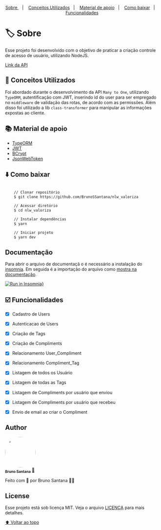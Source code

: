 <p align="center">
  <a href="#-sobre"> Sobre </a>&nbsp;&nbsp;&nbsp;|&nbsp;&nbsp;&nbsp;
  <a href="#-conceitos-utilizados">Conceitos Utilizados</a>&nbsp;&nbsp;&nbsp;|&nbsp;&nbsp;&nbsp;
  <a href="#-material-de-apoio">Material de apoio</a>&nbsp;&nbsp;&nbsp;|&nbsp;&nbsp;&nbsp;
    <a href="#-como-baixar">Como baixar</a>&nbsp;&nbsp;&nbsp;|&nbsp;&nbsp;&nbsp;
    <a href="#️-funcionalidades">Funcionalidades</a>
</p>

# 🏷️ Sobre

Esse projeto foi desenvolvido com o objetivo de praticar a criação controle de acesso de usuário, utilizando NodeJS.

[Link da API](https://nlw-valorize.herokuapp.com/)

## 📖  Conceitos Utilizados

Foi abordado durante o desenvolvimento da API `Many to One`, utilizando `TypeORM`, autentificação com JWT, inserindo id do user para ser empregado no `middleware` de validação das rotas, de acordo com as permissões. Além disso foi utilizado a lib `class-transformer` para manipular as informações expostas ao cliente.

## 📚 Material de apoio

- [TypeORM](typeorm.io/)
- [JWT](https://jwt.io)
- [BCrypt](https://www.npmjs.com/package/bcrypt)
- [JsonWebToken](www.npmjs.com/package/jsonwebtoken)

## ⬇️ Como baixar
```bash

    // Clonar repositório
    $ git clone https://github.com/BrunoSSantana/nlw_valoriza

    // Acessar diretório
    $ cd nlw_valoriza

    // Instalar dependências
    $ yarn

    // Iniciar projeto
    $ yarn dev
```
## Documentação
  Para abrir o arquivo de documentaçã o é necessário a instalação do [insomnia](https://insomnia.rest/download). Em seguida é a importação do arquivo como [mostra na documentação](https://docs.insomnia.rest/insomnia/import-export-data).

[![Run in Insomnia}](https://insomnia.rest/images/run.svg)](https://insomnia.rest/run/?label=nlw_valoriza&uri=https%3A%2F%2Fraw.githubusercontent.com%2FBrunoSSantana%2Fnlw_valoriza%2Fmain%2Fapi_doc.json)

## ☑️ Funcionalidades

- [x] Cadastro de Users
- [x] Autenticacao de Users
- [x] Criação de Tags
- [x] Criação de Compliments
- [x] Relacionamento User_Compliment
- [x] Relacionamento Compliment_Tag
- [x] Listagem de todos os Usuário
- [x] Listagem de todas as Tags
- [x] Listagem de Compliments por usuário que enviou
- [x] Listagem de Compliments por usuário que recebeu
- [x] Envio de email ao criar o Compliment


## Author
<a href="https://github.com/BrunoSSantana/">
 <img style="border-radius: 50%;" src="https://avatars.githubusercontent.com/u/61945340?s=400&u=882004ebbccf5ae04e55fe4b27a5e704c3a95bab&v=4" width="100px;" alt=""/>
 <br />
 <sub><b>Bruno Santana</b></sub></a> <a href="https://github.com/BrunoSSantana/" title="Rocketseat">🚀</a>

Feito com 💜 por Bruno Santana 👋🏽

<!-- ## Acknowledgements -->
## License

Esse projeto está sob licença MIT. Veja o arquivo [LICENÇA](LICENSE.md) para mais detalhes.

[⬆ Voltar ao topo](#-sobre)
